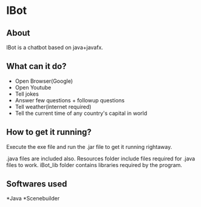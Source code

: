 # IBot

## About
IBot is a chatbot based on java+javafx.

## What can it do?
* Open Browser(Google)
* Open Youtube
* Tell jokes
* Answer few questions + followup questions
* Tell weather(internet required)
* Tell the current time of any country's capital in world

## How to get it running?
Execute the exe file and run the .jar file to get it running rightaway.

.java files are included also. Resources folder include files required for .java files to work.
iBot_lib folder contains libraries required by the program.

## Softwares used
*Java
*Scenebuilder

